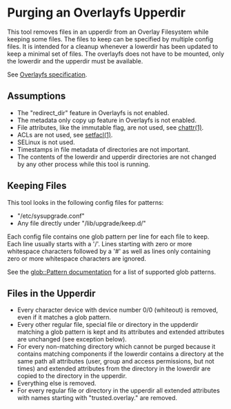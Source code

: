 # Purging an Overlayfs Upperdir

This tool removes files in an upperdir from an Overlay Filesystem while keeping some files. The files to keep can be specified by multiple config files. It is intended for a cleanup whenever a lowerdir has been updated to keep a minimal set of files. The overlayfs does not have to be mounted, only the lowerdir and the upperdir must be available.

See [Overlayfs specification].

## Assumptions

* The "redirect_dir" feature in Overlayfs is not enabled.
* The metadata only copy up feature in Overlayfs is not enabled.
* File attributes, like the immutable flag, are not used, see [chattr(1)].
* ACLs are not used, see [setfacl(1)].
* SELinux is not used.
* Timestamps in file metadata of directories are not important.
* The contents of the lowerdir and upperdir directories are not changed by any other process while this tool is running.

[Overlayfs specification]: https://www.kernel.org/doc/Documentation/filesystems/overlayfs.txt
[chattr(1)]: https://manpages.debian.org/stretch/e2fsprogs/chattr.1.en.html
[setfacl(1)]: https://manpages.debian.org/stretch/acl/setfacl.1.en.html

## Keeping Files

This tool looks in the following config files for patterns:

* "/etc/sysupgrade.conf"
* Any file directly under "/lib/upgrade/keep.d/"

Each config file contains one glob pattern per line for each file to keep. Each line usually starts with a '/'. Lines starting with zero or more whitespace characters followed by a '#' as well as lines only containing zero or more whitespace characters are ignored.

See the [glob::Pattern documentation] for a list of supported glob patterns.

[glob::Pattern documentation]: https://docs.rs/glob/0.2/glob/struct.Pattern.html

## Files in the Upperdir

* Every character device with device number 0/0 (whiteout) is removed, even if it matches a glob pattern.
* Every other regular file, special file or directory in the uppderdir matching a glob pattern is kept and its attributes and extended attributes are unchanged (see exception below).
* For every non-matching directory which cannot be purged because it contains matching components if the lowerdir contains a directory at the same path all attributes (user, group and access permissions, but not times) and extended attributes from the directory in the lowerdir are copied to the directory in the upperdir.
* Everything else is removed.
* For every regular file or directory in the upperdir all extended attributes with names starting with "trusted.overlay." are removed.

